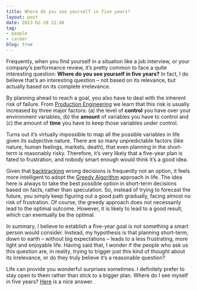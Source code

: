 ```yaml
---
title: Where do you see yourself in five years?
layout: post
date: 2013-02-28 22:48
tag:
- people
- career
blog: true
---
```


Frequently, when you find yourself in a situation like a job interview, or your company’s performance review, it’s pretty common to face a quite interesting question: **Where do you see yourself in five years?** In fact, I do believe that’s an interesting question – not based on its relevance, but actually based on its complete irrelevance.

By planning ahead to reach a goal, you also have to deal with the inherent risk of failure. From [Production Engineering](https://en.wikipedia.org/wiki/Production_engineering) we learn that this risk is usually increased by three major factors: (a) the level of **control** you have over your environment variables, (b) the **amount** of variables you have to control and (c) the amount of **time** you have to keep those variables under control.

Turns out it’s virtually impossible to map all the possible variables in life given its subjective nature. There are so many unpredictable factors (like nature, human feelings, markets, death), that even planning in the short-term is reasonably risky. Therefore, it’s very likely that a five-year plan is fated to frustration, and nobody smart enough would think it’s a good idea.

Given that [backtracking](https://en.wikipedia.org/wiki/Backtracking) wrong decisions is frequently not an option, it feels more intelligent to adopt the [Greedy Algorithm](https://en.wikipedia.org/wiki/Greedy_algorithm) approach in life. The idea here is always to take the best possible option in short-term decisions based on facts, rather than speculation. So, instead of trying to forecast the future, you simply keep figuring out a good path gradually, facing almost no risk of frustration. Of course, the greedy approach does not necessarily lead to the optimal outcome. However, it is likely to lead to a good result, which can eventually be the optimal.

In summary, I believe to establish a five-year goal is not something a smart person would consider. Instead, my hypothesis is that planning short-term, down to earth – without big expectations – leads to a less frustrating, more light and enjoyable life. Having said that, I wonder if the people who ask us this question are, in reality, trying to trigger just this kind of thought about its irrelevance, or do they truly believe it’s a reasonable question?

Life can provide you wonderful surprises sometimes. I definitely prefer to stay open to them rather than stick to a bigger plan. Where do I see myself in five years? [Here](http://cdn.memegenerator.net/instances/400x/35549757.jpg) is a nice answer.

